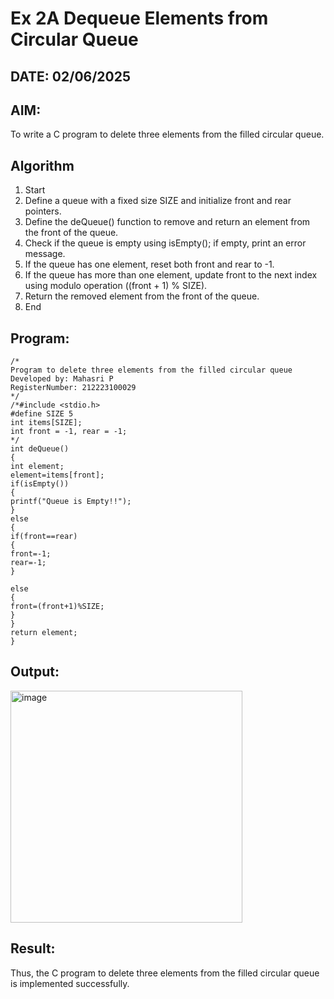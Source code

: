 # Ex 2A Dequeue Elements from Circular Queue
## DATE: 02/06/2025
## AIM:
To write a C program to delete three elements from the filled circular queue.

## Algorithm
1. Start 
2. Define a queue with a fixed size SIZE and initialize front and rear pointers. 
3. Define the deQueue() function to remove and return an element from the front of the queue. 
4. Check if the queue is empty using isEmpty(); if empty, print an error message. 
5. If the queue has one element, reset both front and rear to -1. 
6. If the queue has more than one element, update front to the next index using modulo 
operation ((front + 1) % SIZE). 
7. Return the removed element from the front of the queue. 
8. End    

## Program:
```
/*
Program to delete three elements from the filled circular queue
Developed by: Mahasri P
RegisterNumber: 212223100029
*/
/*#include <stdio.h> 
#define SIZE 5 
int items[SIZE]; 
int front = -1, rear = -1; 
*/ 
int deQueue() 
{ 
int element; 
element=items[front]; 
if(isEmpty()) 
{ 
printf("Queue is Empty!!"); 
} 
else 
{ 
if(front==rear) 
{ 
front=-1; 
rear=-1; 
} 

else 
{ 
front=(front+1)%SIZE; 
} 
} 
return element; 
}
```

## Output:
<img width="371" alt="image" src="https://github.com/user-attachments/assets/3901b3be-ecfd-4d8c-ad79-2d865e442ace" />



## Result:
Thus, the C program to delete three elements from the filled circular queue is implemented successfully.
